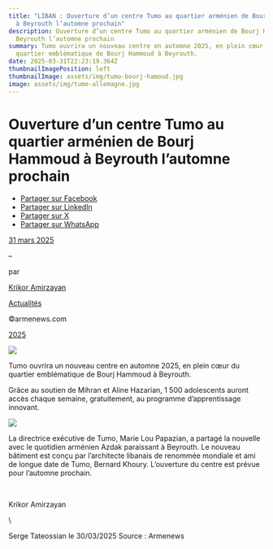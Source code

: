 ```yaml
---
title: "LIBAN : Ouverture d’un centre Tumo au quartier arménien de Bourj Hammoud
  à Beyrouth l’automne prochain"
description: Ouverture d’un centre Tumo au quartier arménien de Bourj Hammoud à
  Beyrouth l’automne prochain
summary: Tumo ouvrira un nouveau centre en automne 2025, en plein cœur du
  quartier emblématique de Bourj Hammoud à Beyrouth.
date: 2025-03-31T22:23:19.364Z
thumbnailImagePosition: left
thumbnailImage: assets/img/tumo-bourj-hamoud.jpg
image: assets/img/tumo-allemagne.jpg
---
```

<!--StartFragment-->

# Ouverture d’un centre Tumo au quartier arménien de Bourj Hammoud à Beyrouth l’automne prochain

* [Partager sur Facebook](https://www.facebook.com/sharer/sharer.php?u=https%3A%2F%2Fwww.armenews.com%2Fouverture-dun-centre-tumo-au-quartier-armenien-de-bourj-hammoud-a-beyrouth-lautomne-prochain%2F&title=Ouverture%20d%E2%80%99un%20centre%20Tumo%20au%20quartier%20arm%C3%A9nien%20de%20Bourj%20Hammoud%20%C3%A0%20Beyrouth%20l%E2%80%99automne%20prochain)
* [Partager sur LinkedIn](https://www.linkedin.com/shareArticle?mini=true&url=https%3A%2F%2Fwww.armenews.com%2Fouverture-dun-centre-tumo-au-quartier-armenien-de-bourj-hammoud-a-beyrouth-lautomne-prochain%2F&title=Ouverture%20d%E2%80%99un%20centre%20Tumo%20au%20quartier%20arm%C3%A9nien%20de%20Bourj%20Hammoud%20%C3%A0%20Beyrouth%20l%E2%80%99automne%20prochain)
* [Partager sur X](https://x.com/share?url=https%3A%2F%2Fwww.armenews.com%2Fouverture-dun-centre-tumo-au-quartier-armenien-de-bourj-hammoud-a-beyrouth-lautomne-prochain%2F&text=Ouverture%20d%E2%80%99un%20centre%20Tumo%20au%20quartier%20arm%C3%A9nien%20de%20Bourj%20Hammoud%20%C3%A0%20Beyrouth%20l%E2%80%99automne%20prochain)
* [Partager sur WhatsApp](https://api.whatsapp.com/send?text=Ouverture%20d%E2%80%99un%20centre%20Tumo%20au%20quartier%20arm%C3%A9nien%20de%20Bourj%20Hammoud%20%C3%A0%20Beyrouth%20l%E2%80%99automne%20prochain%20%E2%80%94%20https%3A%2F%2Fwww.armenews.com%2Fouverture-dun-centre-tumo-au-quartier-armenien-de-bourj-hammoud-a-beyrouth-lautomne-prochain%2F)

[31 mars 2025](https://www.armenews.com/ouverture-dun-centre-tumo-au-quartier-armenien-de-bourj-hammoud-a-beyrouth-lautomne-prochain/)

–

par

[Krikor Amirzayan](https://www.armenews.com/author/krikor56/)

[Actualités](https://www.armenews.com/categorie/actualites/)

©armenews.com

[2025](https://www.armenews.com/ouverture-dun-centre-tumo-au-quartier-armenien-de-bourj-hammoud-a-beyrouth-lautomne-prochain/)

![](https://www.armenews.com/wp-content/uploads/2025/03/337A.jpg)

Tumo ouvrira un nouveau centre en automne 2025, en plein cœur du quartier emblématique de Bourj Hammoud à Beyrouth.

Grâce au soutien de Mihran et Aline Hazarian, 1 500 adolescents auront accès chaque semaine, gratuitement, au programme d’apprentissage innovant.

![](https://www.armenews.com/wp-content/uploads/2025/03/334A-1-300x251.jpg)

La directrice exécutive de Tumo, Marie Lou Papazian, a partagé la nouvelle avec le quotidien arménien Azdak paraissant à Beyrouth. Le nouveau bâtiment est conçu par l’architecte libanais de renommée mondiale et ami de longue date de Tumo, Bernard Khoury. L’ouverture du centre est prévue pour l’automne prochain.

 

Krikor Amirzayan

<!--EndFragment-->\
S﻿erge Tateossian le 30/03/2025     Source : Armenews